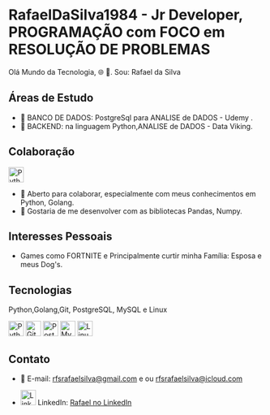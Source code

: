 # RafaelDaSilva1984 - Jr Developer, PROGRAMAÇÃO com FOCO em RESOLUÇÃO DE PROBLEMAS 

Olá Mundo da Tecnologia, 🌐 👋.
Sou: Rafael da Silva

## Áreas de Estudo

- 🌱 BANCO DE DADOS:  PostgreSql para ANALISE de DADOS - Udemy .
- 🌱 BACKEND:  na linguagem Python,ANALISE de DADOS - Data Viking.


## Colaboração
<img src="https://cdn.jsdelivr.net/npm/devicon@2.10.0/icons/python/python-original.svg" alt="Python" width="30" height="30"/>

- 👯 Aberto para colaborar, especialmente com meus conhecimentos em Python, Golang.
- 🤔 Gostaria de me desenvolver com as bibliotecas Pandas, Numpy.


## Interesses Pessoais
- Games como FORTNITE e Principalmente curtir minha Família: Esposa e meus Dog's.

## Tecnologias
Python,Golang,Git, PostgreSQL, MySQL e Linux

<p align="left">
  <img src="https://cdn.jsdelivr.net/npm/devicon@2.10.0/icons/python/python-original.svg" alt="Python" width="30" height="30"/>
  <img src="https://cdn.jsdelivr.net/npm/devicon@2.10.0/icons/git/git-original.svg" alt="Git" width="30" height="30">
  <img src="https://cdn.jsdelivr.net/npm/devicon@2.10.0/icons/postgresql/postgresql-original.svg" alt="PostgreSQL" width="30" height="30">
  <img src="https://cdn.jsdelivr.net/npm/devicon@2.10.0/icons/mysql/mysql-original.svg" alt="MySQL" width="30" height="30">
  <img src="https://cdn.jsdelivr.net/npm/devicon@2.10.0/icons/linux/linux-original.svg" alt="Linux" width="30" height="30">

</p>

## Contato

- 📧 E-mail: rfsrafaelsilva@gmail.com e ou rfsrafaelsilva@icloud.com

- <img src="https://cdn1.iconfinder.com/data/icons/logotypes/32/circle-linkedin-512.png" alt="LinkedIn" width="30" height="30"/> LinkedIn: [Rafael no LinkedIn](https://www.linkedin.com/in/rafael-d-62a7a81a6/) <br>
  

  


          





          
          
